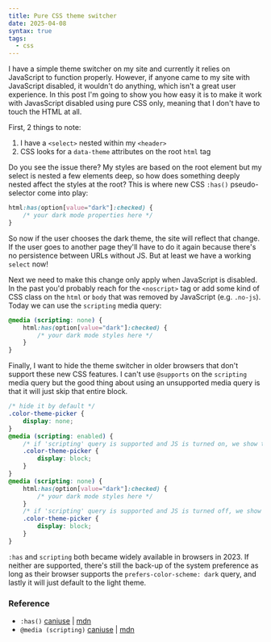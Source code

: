 ```yaml
---
title: Pure CSS theme switcher
date: 2025-04-08
syntax: true
tags:
  - css
---
```


I have a simple theme switcher on my site and currently it relies on JavaScript to function properly. However, if anyone came to my site with JavaScript disabled, it wouldn't do anything, which isn't a great user experience. In this post I'm going to show you how easy it is to make it work with JavasScript disabled using pure CSS only, meaning that I don't have to touch the HTML at all.

First, 2 things to note:

1. I have a `<select>` nested within my `<header>`
2. CSS looks for a `data-theme` attributes on the root `html` tag

Do you see the issue there? My styles are based on the root element but my select is nested a few elements deep, so how does something deeply nested affect the styles at the root? This is where new CSS `:has()` pseudo-selector come into play:

```css
html:has(option[value="dark"]:checked) {
	/* your dark mode properties here */
}
```

So now if the user chooses the dark theme, the site will reflect that change. If the user goes to another page they'll have to do it again because there's no persistence between URLs without JS. But at least we have a working `select` now!

Next we need to make this change only apply when JavaScript is disabled. In the past you'd probably reach for the `<noscript>` tag or add some kind of CSS class on the `html` or `body` that was removed by JavaScript (e.g. `.no-js`). Today we can use the `scripting` media query:

```css
@media (scripting: none) {
	html:has(option[value="dark"]:checked) {
		/* your dark mode styles here */
	}
}
```

Finally, I want to hide the theme switcher in older browsers that don't support these new CSS features. I can't use `@supports` on the `scripting` media query but the good thing about using an unsupported media query is that it will just skip that entire block.

```css
/* hide it by default */
.color-theme-picker {
	display: none;
}
@media (scripting: enabled) {
	/* if 'scripting' query is supported and JS is turned on, we show the select */
	.color-theme-picker {
		display: block;
	}
}
@media (scripting: none) {
	html:has(option[value="dark"]:checked) {
		/* your dark mode styles here */
	}
	/* if 'scripting' query is supported and JS is turned off, we show the select */
	.color-theme-picker {
		display: block;
	}
}
```

`:has` and `scripting` both became widely available in browsers in 2023. If neither are supported, there's still the back-up of the system preference as long as their browser supports the `prefers-color-scheme: dark` query, and lastly it will just default to the light theme.

### Reference

- `:has()`  [caniuse](https://caniuse.com/css-has) | [mdn](https://developer.mozilla.org/en-US/docs/Web/CSS/:has)
- `@media (scripting)`  [caniuse](https://caniuse.com/?search=scripting) | [mdn](https://developer.mozilla.org/en-US/docs/Web/CSS/@media/scripting)
